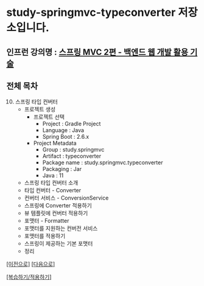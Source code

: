 # study-springmvc-typeconverter 저장소입니다.

## 인프런 강의명 : [스프링 MVC 2편 - 백엔드 웹 개발 활용 기술](https://www.inflearn.com/course/%EC%8A%A4%ED%94%84%EB%A7%81-mvc-2)

## 전체 목차
10. 스프링 타입 컨버터
    - 프로젝트 생성
        - 프로젝트 선택
            - Project : Gradle Project
            - Language : Java
            - Spring Boot : 2.6.x
        - Project Metadata
            - Group : study.springmvc
            - Artifact : typeconverter
            - Package name : study.springmvc.typeconverter
            - Packaging : Jar
            - Java : 11 
    - 스프링 타입 컨버터 소개
    - 타입 컨버터 - Converter
    - 컨버터 서비스 - ConversionService
    - 스프링에 Converter 적용하기
    - 뷰 템플릿에 컨버터 적용하기
    - 포맷터 - Formatter
    - 포맷터를 지원하는 컨버전 서비스
    - 포맷터를 적용하기
    - 스프링이 제공하는 기본 포맷터
    - 정리

[[이전으로]](https://github.com/heechul90/study-springmvc-exception) [[다음으로]](https://github.com/heechul90/study-springmvc-upload)

[[복습하기/적용하기]](https://github.com/heechul90/project-hellcoding)
